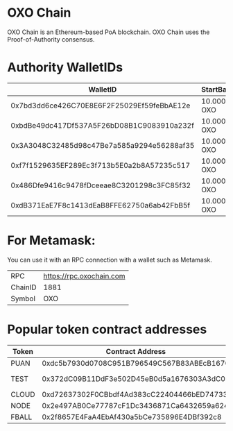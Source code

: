 # OXO Chain

OXO Chain is an Ethereum-based PoA blockchain. 
OXO Chain uses the Proof-of-Authority consensus.

# Authority WalletIDs

|WalletID |StartBalance  |
|--|--|
| 0x7bd3dd6ce426C70E8E6F2F25029Ef59feBbAE12e|  10.000.000 OXO|
| 0xbdBe49dc417Df537A5F26bD08B1C9083910a232f|  10.000.000 OXO|
| 0x3A3048C32485d98c47Be7a585a9294e56288af35|  10.000.000 OXO|
| 0xf7f1529635EF289Ec3f713b5E0a2b8A57235c517|  10.000.000 OXO|
| 0x486Dfe9416c9478fDceeae8C3201298c3FC85f32|  10.000.000 OXO|
| 0xdB371EaE7F8c1413dEaB8FFE62750a6ab42FbB5f|  10.000.000 OXO|

# For Metamask:

You can use it with an RPC connection with a wallet such as Metamask. 

| |  |
|--|--|
| RPC|  https://rpc.oxochain.com|
| ChainID |  1881|
| Symbol|  OXO|


# Popular token contract addresses

|Token|Contract Address  |Total Supply|*
|--|--|--|--|
| PUAN|0xdc5b7930d0708C951B796549C567B83ABEcB1670|100.000.000|Fixed|
|TEST|0x372dC09B11DdF3e502D45eB0d5a1676303A3dC08|1.000 (100 Burned)|Burnable|
|CLOUD|0xd72637302F0CBbdf4Ad383cC22404466bED74733|1.000.000.000|Fixed|
|NODE|0x2e497AB0Ce77787cF1Dc3436871Ca6432659a624|100.000|Fixed|
|FBALL|0x2f8657E4FaA4EbAf430a5bCe735896E4DBf392c8|100.010.000|Mintable/Burnable|
